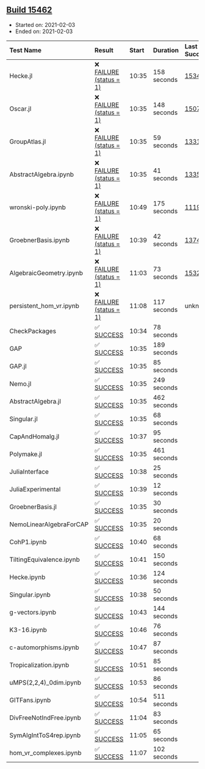 ## [Build 15462](https://oscarci.mathematik.uni-kl.de/job/oscar/15462/)

* Started on: 2021-02-03
* Ended on: 2021-02-03

| Test Name    | Result | Start | Duration | Last Success | First Failure |
|:-------------|:-------|:------|:---------|:-------------|:--------------|
| Hecke.jl | ❌ [FAILURE (status = 1)](https://oscarci.mathematik.uni-kl.de/job/oscar/15462/artifact/logs/build-15462/Hecke.jl.log) | 10:35 | 158 seconds | [15344](https://oscarci.mathematik.uni-kl.de/job/oscar/15344/) | [15348](https://oscarci.mathematik.uni-kl.de/job/oscar/15348/) |
| Oscar.jl | ❌ [FAILURE (status = 1)](https://oscarci.mathematik.uni-kl.de/job/oscar/15462/artifact/logs/build-15462/Oscar.jl.log) | 10:35 | 148 seconds | [15079](https://oscarci.mathematik.uni-kl.de/job/oscar/15079/) | [15080](https://oscarci.mathematik.uni-kl.de/job/oscar/15080/) |
| GroupAtlas.jl | ❌ [FAILURE (status = 1)](https://oscarci.mathematik.uni-kl.de/job/oscar/15462/artifact/logs/build-15462/GroupAtlas.jl.log) | 10:35 | 59 seconds | [13311](https://oscarci.mathematik.uni-kl.de/job/oscar/13311/) | [13312](https://oscarci.mathematik.uni-kl.de/job/oscar/13312/) |
| AbstractAlgebra.ipynb | ❌ [FAILURE (status = 1)](https://oscarci.mathematik.uni-kl.de/job/oscar/15462/artifact/logs/build-15462/AbstractAlgebra.ipynb.log) | 10:35 | 41 seconds | [13355](https://oscarci.mathematik.uni-kl.de/job/oscar/13355/) | [13356](https://oscarci.mathematik.uni-kl.de/job/oscar/13356/) |
| wronski-poly.ipynb | ❌ [FAILURE (status = 1)](https://oscarci.mathematik.uni-kl.de/job/oscar/15462/artifact/logs/build-15462/wronski-poly.ipynb.log) | 10:49 | 175 seconds | [11192](https://oscarci.mathematik.uni-kl.de/job/oscar/11192/) | [11193](https://oscarci.mathematik.uni-kl.de/job/oscar/11193/) |
| GroebnerBasis.ipynb | ❌ [FAILURE (status = 1)](https://oscarci.mathematik.uni-kl.de/job/oscar/15462/artifact/logs/build-15462/GroebnerBasis.ipynb.log) | 10:39 | 42 seconds | [13748](https://oscarci.mathematik.uni-kl.de/job/oscar/13748/) | [13749](https://oscarci.mathematik.uni-kl.de/job/oscar/13749/) |
| AlgebraicGeometry.ipynb | ❌ [FAILURE (status = 1)](https://oscarci.mathematik.uni-kl.de/job/oscar/15462/artifact/logs/build-15462/AlgebraicGeometry.ipynb.log) | 11:03 | 73 seconds | [15322](https://oscarci.mathematik.uni-kl.de/job/oscar/15322/) | [15323](https://oscarci.mathematik.uni-kl.de/job/oscar/15323/) |
| persistent_hom_vr.ipynb | ❌ [FAILURE (status = 1)](https://oscarci.mathematik.uni-kl.de/job/oscar/15462/artifact/logs/build-15462/persistent_hom_vr.ipynb.log) | 11:08 | 117 seconds | unknown | unknown |
| CheckPackages | ✅ [SUCCESS](https://oscarci.mathematik.uni-kl.de/job/oscar/15462/artifact/logs/build-15462/CheckPackages.log) | 10:34 | 78 seconds |  |  |
| GAP | ✅ [SUCCESS](https://oscarci.mathematik.uni-kl.de/job/oscar/15462/artifact/logs/build-15462/GAP.log) | 10:35 | 189 seconds |  |  |
| GAP.jl | ✅ [SUCCESS](https://oscarci.mathematik.uni-kl.de/job/oscar/15462/artifact/logs/build-15462/GAP.jl.log) | 10:35 | 85 seconds |  |  |
| Nemo.jl | ✅ [SUCCESS](https://oscarci.mathematik.uni-kl.de/job/oscar/15462/artifact/logs/build-15462/Nemo.jl.log) | 10:35 | 249 seconds |  |  |
| AbstractAlgebra.jl | ✅ [SUCCESS](https://oscarci.mathematik.uni-kl.de/job/oscar/15462/artifact/logs/build-15462/AbstractAlgebra.jl.log) | 10:35 | 462 seconds |  |  |
| Singular.jl | ✅ [SUCCESS](https://oscarci.mathematik.uni-kl.de/job/oscar/15462/artifact/logs/build-15462/Singular.jl.log) | 10:35 | 68 seconds |  |  |
| CapAndHomalg.jl | ✅ [SUCCESS](https://oscarci.mathematik.uni-kl.de/job/oscar/15462/artifact/logs/build-15462/CapAndHomalg.jl.log) | 10:37 | 95 seconds |  |  |
| Polymake.jl | ✅ [SUCCESS](https://oscarci.mathematik.uni-kl.de/job/oscar/15462/artifact/logs/build-15462/Polymake.jl.log) | 10:35 | 461 seconds |  |  |
| JuliaInterface | ✅ [SUCCESS](https://oscarci.mathematik.uni-kl.de/job/oscar/15462/artifact/logs/build-15462/JuliaInterface.log) | 10:38 | 25 seconds |  |  |
| JuliaExperimental | ✅ [SUCCESS](https://oscarci.mathematik.uni-kl.de/job/oscar/15462/artifact/logs/build-15462/JuliaExperimental.log) | 10:39 | 12 seconds |  |  |
| GroebnerBasis.jl | ✅ [SUCCESS](https://oscarci.mathematik.uni-kl.de/job/oscar/15462/artifact/logs/build-15462/GroebnerBasis.jl.log) | 10:35 | 30 seconds |  |  |
| NemoLinearAlgebraForCAP | ✅ [SUCCESS](https://oscarci.mathematik.uni-kl.de/job/oscar/15462/artifact/logs/build-15462/NemoLinearAlgebraForCAP.log) | 10:35 | 20 seconds |  |  |
| CohP1.ipynb | ✅ [SUCCESS](https://oscarci.mathematik.uni-kl.de/job/oscar/15462/artifact/logs/build-15462/CohP1.ipynb.log) | 10:40 | 68 seconds |  |  |
| TiltingEquivalence.ipynb | ✅ [SUCCESS](https://oscarci.mathematik.uni-kl.de/job/oscar/15462/artifact/logs/build-15462/TiltingEquivalence.ipynb.log) | 10:41 | 150 seconds |  |  |
| Hecke.ipynb | ✅ [SUCCESS](https://oscarci.mathematik.uni-kl.de/job/oscar/15462/artifact/logs/build-15462/Hecke.ipynb.log) | 10:36 | 124 seconds |  |  |
| Singular.ipynb | ✅ [SUCCESS](https://oscarci.mathematik.uni-kl.de/job/oscar/15462/artifact/logs/build-15462/Singular.ipynb.log) | 10:38 | 50 seconds |  |  |
| g-vectors.ipynb | ✅ [SUCCESS](https://oscarci.mathematik.uni-kl.de/job/oscar/15462/artifact/logs/build-15462/g-vectors.ipynb.log) | 10:43 | 144 seconds |  |  |
| K3-16.ipynb | ✅ [SUCCESS](https://oscarci.mathematik.uni-kl.de/job/oscar/15462/artifact/logs/build-15462/K3-16.ipynb.log) | 10:46 | 76 seconds |  |  |
| c-automorphisms.ipynb | ✅ [SUCCESS](https://oscarci.mathematik.uni-kl.de/job/oscar/15462/artifact/logs/build-15462/c-automorphisms.ipynb.log) | 10:47 | 87 seconds |  |  |
| Tropicalization.ipynb | ✅ [SUCCESS](https://oscarci.mathematik.uni-kl.de/job/oscar/15462/artifact/logs/build-15462/Tropicalization.ipynb.log) | 10:51 | 85 seconds |  |  |
| uMPS(2,2,4)_0dim.ipynb | ✅ [SUCCESS](https://oscarci.mathematik.uni-kl.de/job/oscar/15462/artifact/logs/build-15462/uMPS-2-2-4-_0dim.ipynb.log) | 10:53 | 86 seconds |  |  |
| GITFans.ipynb | ✅ [SUCCESS](https://oscarci.mathematik.uni-kl.de/job/oscar/15462/artifact/logs/build-15462/GITFans.ipynb.log) | 10:54 | 511 seconds |  |  |
| DivFreeNotIndFree.ipynb | ✅ [SUCCESS](https://oscarci.mathematik.uni-kl.de/job/oscar/15462/artifact/logs/build-15462/DivFreeNotIndFree.ipynb.log) | 11:04 | 83 seconds |  |  |
| SymAlgIntToS4rep.ipynb | ✅ [SUCCESS](https://oscarci.mathematik.uni-kl.de/job/oscar/15462/artifact/logs/build-15462/SymAlgIntToS4rep.ipynb.log) | 11:05 | 65 seconds |  |  |
| hom_vr_complexes.ipynb | ✅ [SUCCESS](https://oscarci.mathematik.uni-kl.de/job/oscar/15462/artifact/logs/build-15462/hom_vr_complexes.ipynb.log) | 11:07 | 102 seconds |  |  |
